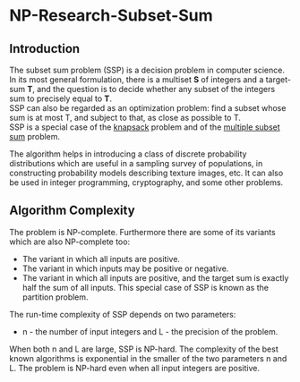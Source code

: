 # NP-Research-Subset-Sum

## Introduction
  The subset sum problem (SSP) is a decision problem in computer science. In its most general formulation, there is a multiset **S** of integers
  and a target-sum **T**, and the question is to decide whether any subset of the integers sum to precisely equal to **T**.\
  SSP can also be regarded as an optimization problem: find a subset whose sum is at most T, and subject to that, as close as possible to T.\
  SSP is a special case of the [knapsack](https://en.wikipedia.org/wiki/Knapsack_problem) problem and of the [multiple subset sum](https://en.wikipedia.org/wiki/Multiple_subset_sum) problem.
  
  The algorithm helps in introducing a class of discrete probability distributions which are useful in a sampling survey of populations, in constructing probability       models describing texture images, etc. It can also be used in integer programming, cryptography, and some other problems.
## Algorithm Complexity
  The problem is NP-complete. Furthermore there are some of its variants which are also NP-complete too:
  + The variant in which all inputs are positive.
  + The variant in which inputs may be positive or negative.
  + The variant in which all inputs are positive, and the target sum is exactly half the sum of all inputs. This special case of SSP is known as the partition problem.

The run-time complexity of SSP depends on two parameters:
+ n - the number of input integers and L - the precision of the problem.

When both n and L are large, SSP is NP-hard. The complexity of the best known algorithms is exponential in the smaller of the two parameters n and L. The problem is NP-hard even when all input integers are positive.
